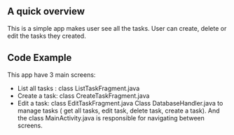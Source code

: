 ## A quick overview

This is a simple app makes user see all the tasks. User can create, delete or edit the tasks they created.

## Code Example

This app have 3 main screens:
+ List all tasks : class ListTaskFragment.java
+ Create a task: class CreateTaskFragment.java
+ Edit a task: class EditTaskFragment.java
Class DatabaseHandler.java to manage tasks ( get all tasks, edit task, delete task, create a task).
And the class MainActivity.java is responsible for navigating between screens.

